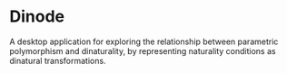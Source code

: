 Dinode
======
A desktop application for exploring the relationship between parametric polymorphism and dinaturality,
by representing naturality conditions as dinatural transformations.
